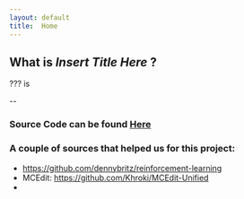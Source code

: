 ```yaml
---
layout: default
title:  Home
---
```


## What is _Insert Title Here_ ?

??? is 

--



### Source Code can be found [Here](https://github.com/anahitab/PROJECT)



### A couple of sources that helped us for this project: 

- https://github.com/dennybritz/reinforcement-learning
- MCEdit: https://github.com/Khroki/MCEdit-Unified
- 































